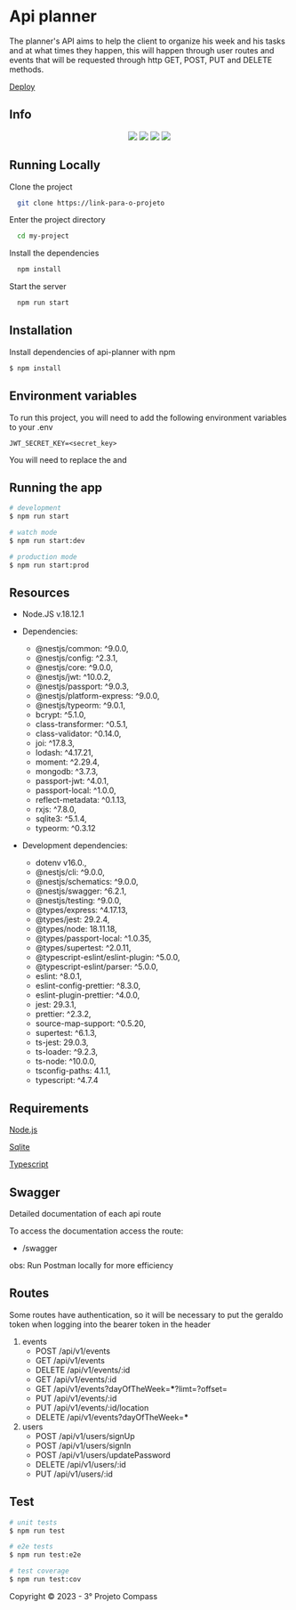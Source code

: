 # Api planner

The planner's API aims to help the client to organize his week and his tasks and at what times they happen, this will happen through user routes and events that will be requested through http GET, POST, PUT and DELETE methods.

[Deploy](https://api-planner.onrender.com)

## Info

<p align="center">
   <img src="http://img.shields.io/static/v1?label=Typescript&message=4.7.4&color=blue&style=for-the-badge&logo=typescript"/>
   <img src="http://img.shields.io/static/v1?label=sqlite&message=5.1.4&color=cyan&style=for-the-badge&logo=sqlite"/>
   <img src="http://img.shields.io/static/v1?label=NestJS&message=9.0.0&color=red&style=for-the-badge&logo=nestjs"/>
   <img src="http://img.shields.io/static/v1?label=STATUS&message=FINISHING&color=orange&style=for-the-badge"/>
</p>

## Running Locally

Clone the project

```bash
  git clone https://link-para-o-projeto
```

Enter the project directory

```bash
  cd my-project
```

Install the dependencies

```bash
  npm install
```

Start the server

```bash
  npm run start
```

## Installation

Install dependencies of api-planner with npm

```bash
$ npm install
```

## Environment variables

To run this project, you will need to add the following environment variables to your .env

`JWT_SECRET_KEY=<secret_key>`

You will need to replace the <host> and <password>

## Running the app

```bash
# development
$ npm run start

# watch mode
$ npm run start:dev

# production mode
$ npm run start:prod
```

## Resources

- Node.JS v.18.12.1

- Dependencies:

  - @nestjs/common: ^9.0.0,
  - @nestjs/config: ^2.3.1,
  - @nestjs/core: ^9.0.0,
  - @nestjs/jwt: ^10.0.2,
  - @nestjs/passport: ^9.0.3,
  - @nestjs/platform-express: ^9.0.0,
  - @nestjs/typeorm: ^9.0.1,
  - bcrypt: ^5.1.0,
  - class-transformer: ^0.5.1,
  - class-validator: ^0.14.0,
  - joi: ^17.8.3,
  - lodash: ^4.17.21,
  - moment: ^2.29.4,
  - mongodb: ^3.7.3,
  - passport-jwt: ^4.0.1,
  - passport-local: ^1.0.0,
  - reflect-metadata: ^0.1.13,
  - rxjs: ^7.8.0,
  - sqlite3: ^5.1.4,
  - typeorm: ^0.3.12

- Development dependencies:
  - dotenv v16.0.,
  - @nestjs/cli: ^9.0.0,
  - @nestjs/schematics: ^9.0.0,
  - @nestjs/swagger: ^6.2.1,
  - @nestjs/testing: ^9.0.0,
  - @types/express: ^4.17.13,
  - @types/jest: 29.2.4,
  - @types/node: 18.11.18,
  - @types/passport-local: ^1.0.35,
  - @types/supertest: ^2.0.11,
  - @typescript-eslint/eslint-plugin: ^5.0.0,
  - @typescript-eslint/parser: ^5.0.0,
  - eslint: ^8.0.1,
  - eslint-config-prettier: ^8.3.0,
  - eslint-plugin-prettier: ^4.0.0,
  - jest: 29.3.1,
  - prettier: ^2.3.2,
  - source-map-support: ^0.5.20,
  - supertest: ^6.1.3,
  - ts-jest: 29.0.3,
  - ts-loader: ^9.2.3,
  - ts-node: ^10.0.0,
  - tsconfig-paths: 4.1.1,
  - typescript: ^4.7.4

## Requirements

[Node.js](https://nodejs.org/en/)

[Sqlite](https://www.sqlite.org/index.html)

[Typescript](https://www.typescriptlang.org/)

## Swagger

Detailed documentation of each api route

To access the documentation access the route:

- /swagger

obs: Run Postman locally for more efficiency

## Routes

Some routes have authentication, so it will be necessary to put the geraldo token when logging into the bearer token in the header

1. events
   - POST /api/v1/events
   - GET /api/v1/events
   - DELETE /api/v1/events/:id
   - GET /api/v1/events/:id
   - GET /api/v1/events?dayOfTheWeek=**\***?limt=?offset=
   - PUT /api/v1/events/:id
   - PUT /api/v1/events/:id/location
   - DELETE /api/v1/events?dayOfTheWeek=**\***
2. users
   - POST /api/v1/users/signUp
   - POST /api/v1/users/signIn
   - POST /api/v1/users/updatePassword
   - DELETE /api/v1/users/:id
   - PUT /api/v1/users/:id

## Test

```bash
# unit tests
$ npm run test

# e2e tests
$ npm run test:e2e

# test coverage
$ npm run test:cov
```

Copyright :copyright: 2023 - 3° Projeto Compass
